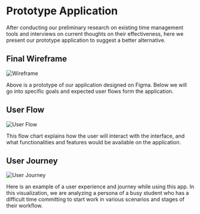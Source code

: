 # Prototype Application

After conducting our preliminary research on existing time management tools and interviews on current thoughts on their effectiveness, here we present our prototype application to suggest a better alternative.

## Final Wireframe

![Wireframe](https://i.ibb.co/SxyzmX4/wireframe.png)

Above is a prototype of our application designed on Figma. Below we will go into specific goals and expected user flows form the application.

## User Flow

![User Flow](https://i.ibb.co/r6wvrNg/User-Flows.png)

This flow chart explains how the user will interact with the interface, and what functionalities and features would be available on the application.

## User Journey

![User Journey](https://i.ibb.co/FDtwLmY/User-Journey.png)

Here is an example of a user experience and journey while using this app. In this visualization, we are analyzing a persona of a busy student who has a difficult time committing to start work in various scenarios and stages of their workflow.
